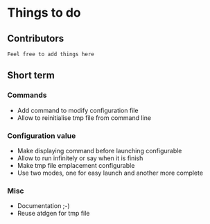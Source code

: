 # Things to do

## Contributors
    Feel free to add things here

## Short term

### Commands
 + Add command to modify configuration file
 + Allow to reinitialise tmp file from command line

### Configuration value
 + Make displaying command before launching configurable
 + Allow to run infinitely or say when it is finish
 + Make tmp file emplacement configurable
 + Use two modes, one for easy launch and another more
   complete

### Misc
 + Documentation ;-)
 + Reuse atdgen for tmp file
